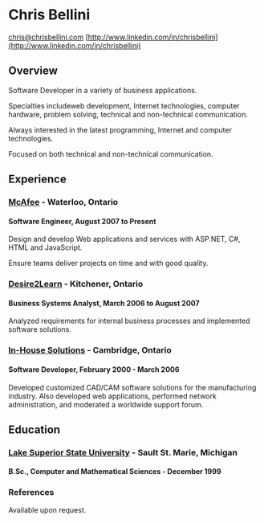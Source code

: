 # Chris Bellini

chris@chrisbellini.com
[http://www.linkedin.com/in/chrisbellini](http://www.linkedin.com/in/chrisbellini)

## Overview

Software Developer in a variety of business applications.

Specialties includeweb development, Internet technologies, computer hardware, problem solving, technical and non-technical communication.

Always interested in the latest programming, Internet and computer technologies.

Focused on both technical and non-technical communication.



## Experience

### [McAfee](http://home.mcafee.com) - Waterloo, Ontario

#### Software Engineer, August 2007 to Present

Design and develop Web applications and services with ASP.NET, C#, HTML and JavaScript.

Ensure teams deliver projects on time and with good quality.

### [Desire2Learn](http://www.desire2learn.com) - Kitchener, Ontario

#### Business Systems Analyst, March 2006 to August 2007

Analyzed requirements for internal business processes and implemented software solutions.

### [In-House Solutions](http://www.inhousesolutions.com) - Cambridge, Ontario

#### Software Developer, February 2000 - March 2006

Developed customized CAD/CAM software solutions for the manufacturing industry. Also developed web applications, performed network administration, and moderated a worldwide support forum.

## Education

### [Lake Superior State University](http://www.lssu.edu) - Sault St. Marie, Michigan

#### B.Sc., Computer and Mathematical Sciences - December 1999


### References
Available upon request.